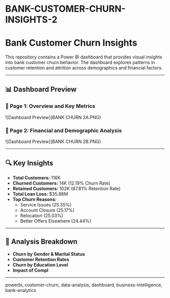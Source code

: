 # BANK-CUSTOMER-CHURN-INSIGHTS-2

# Bank Customer Churn Insights

This repository contains a Power BI dashboard that provides visual insights into bank customer churn behavior. The dashboard explores patterns in customer retention and attrition across demographics and financial factors.

---

## 📊 Dashboard Preview

### 🔹 Page 1: Overview and Key Metrics
![Dashboard Preview](BANK CHURN 2A.PNG)

### 🔹 Page 2: Financial and Demographic Analysis
![Dashboard Preview](BANK CHURN 2B.PNG)

---

## 🔍 Key Insights

- **Total Customers:** 116K
- **Churned Customers:** 14K (12.19% Churn Rate)
- **Retained Customers:** 102K (87.81% Retention Rate)
- **Total Loan Loss:** $35.88M
- **Top Churn Reasons:**  
  - Service Issues (25.35%)  
  - Account Closure (25.17%)  
  - Relocation (25.03%)  
  - Better Offers Elsewhere (24.44%)

---

## 🧠 Analysis Breakdown

- **Churn by Gender & Marital Status**
- **Customer Retention Rates**
- **Churn by Education Level**
- **Impact of Compl**

---
powerbi, customer-churn, data-analysis, dashboard, business-intelligence, bank-analytics
